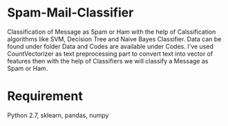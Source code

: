 # Spam-Mail-Classifier
Classification of Message as Spam or Ham with the help of Calssification algorithms like SVM, Decision Tree and Naive Bayes Classifier. Data can be found under folder Data and Codes are available under Codes.
I've used CountVectorizer as text preprocessing part to convert text into vector of features then with the help of Classifiers we will classify a Message as Spam or Ham.

# Requirement
Python 2.7,
sklearn,
pandas,
numpy

